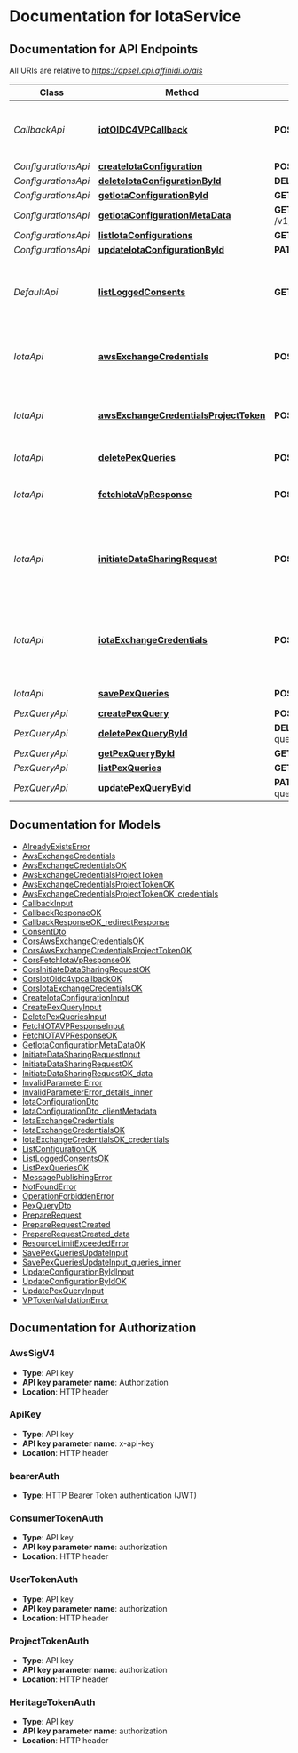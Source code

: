 # Documentation for IotaService

<a name="documentation-for-api-endpoints"></a>

## Documentation for API Endpoints

All URIs are relative to *https://apse1.api.affinidi.io/ais*

| Class               | Method                                                                                       | HTTP request                                                               | Description                                                       |
| ------------------- | -------------------------------------------------------------------------------------------- | -------------------------------------------------------------------------- | ----------------------------------------------------------------- |
| _CallbackApi_       | [**iotOIDC4VPCallback**](Apis/CallbackApi.md#iotoidc4vpcallback)                             | **POST** /v1/callback                                                      | Processes the callback for OIDC4VP flows                          |
| _ConfigurationsApi_ | [**createIotaConfiguration**](Apis/ConfigurationsApi.md#createiotaconfiguration)             | **POST** /v1/configurations                                                |                                                                   |
| _ConfigurationsApi_ | [**deleteIotaConfigurationById**](Apis/ConfigurationsApi.md#deleteiotaconfigurationbyid)     | **DELETE** /v1/configurations/{configurationId}                            |                                                                   |
| _ConfigurationsApi_ | [**getIotaConfigurationById**](Apis/ConfigurationsApi.md#getiotaconfigurationbyid)           | **GET** /v1/configurations/{configurationId}                               |                                                                   |
| _ConfigurationsApi_ | [**getIotaConfigurationMetaData**](Apis/ConfigurationsApi.md#getiotaconfigurationmetadata)   | **GET** /v1/projects/{projectId}/configurations/{configurationId}/metadata |                                                                   |
| _ConfigurationsApi_ | [**listIotaConfigurations**](Apis/ConfigurationsApi.md#listiotaconfigurations)               | **GET** /v1/configurations                                                 |                                                                   |
| _ConfigurationsApi_ | [**updateIotaConfigurationById**](Apis/ConfigurationsApi.md#updateiotaconfigurationbyid)     | **PATCH** /v1/configurations/{configurationId}                             |                                                                   |
| _DefaultApi_        | [**listLoggedConsents**](Apis/DefaultApi.md#listloggedconsents)                              | **GET** /v1/logged-consents                                                | returns a list of logged consents for the project                 |
| _IotaApi_           | [**awsExchangeCredentials**](Apis/IotaApi.md#awsexchangecredentials)                         | **POST** /v1/aws-exchange-credentials                                      | It exchanges limited token into cognito                           |
| _IotaApi_           | [**awsExchangeCredentialsProjectToken**](Apis/IotaApi.md#awsexchangecredentialsprojecttoken) | **POST** /v1/aws-exchange-credentials/project-token                        | It exchanges project token into cognito                           |
| _IotaApi_           | [**deletePexQueries**](Apis/IotaApi.md#deletepexqueries)                                     | **POST** /v1/configurations/{configurationId}/delete-queries               | deletes pex queries                                               |
| _IotaApi_           | [**fetchIotaVpResponse**](Apis/IotaApi.md#fetchiotavpresponse)                               | **POST** /v1/fetch-iota-response                                           | This will get the final data response                             |
| _IotaApi_           | [**initiateDataSharingRequest**](Apis/IotaApi.md#initiatedatasharingrequest)                 | **POST** /v1/initiate-data-sharing-request                                 | This will initiate data sharing request for the data sharing flow |
| _IotaApi_           | [**iotaExchangeCredentials**](Apis/IotaApi.md#iotaexchangecredentials)                       | **POST** /v1/exchange-credentials                                          | It exchanges limited token into cognito sts identity credentials  |
| _IotaApi_           | [**savePexQueries**](Apis/IotaApi.md#savepexqueries)                                         | **POST** /v1/configurations/{configurationId}/save-queries                 | saves all pex queries                                             |
| _PexQueryApi_       | [**createPexQuery**](Apis/PexQueryApi.md#createpexquery)                                     | **POST** /v1/configurations/{configurationId}/pex-queries                  |                                                                   |
| _PexQueryApi_       | [**deletePexQueryById**](Apis/PexQueryApi.md#deletepexquerybyid)                             | **DELETE** /v1/configurations/{configurationId}/pex-queries/{queryId}      |                                                                   |
| _PexQueryApi_       | [**getPexQueryById**](Apis/PexQueryApi.md#getpexquerybyid)                                   | **GET** /v1/configurations/{configurationId}/pex-queries/{queryId}         |                                                                   |
| _PexQueryApi_       | [**listPexQueries**](Apis/PexQueryApi.md#listpexqueries)                                     | **GET** /v1/configurations/{configurationId}/pex-queries                   |                                                                   |
| _PexQueryApi_       | [**updatePexQueryById**](Apis/PexQueryApi.md#updatepexquerybyid)                             | **PATCH** /v1/configurations/{configurationId}/pex-queries/{queryId}       |                                                                   |

<a name="documentation-for-models"></a>

## Documentation for Models

- [AlreadyExistsError](./Models/AlreadyExistsError.md)
- [AwsExchangeCredentials](./Models/AwsExchangeCredentials.md)
- [AwsExchangeCredentialsOK](./Models/AwsExchangeCredentialsOK.md)
- [AwsExchangeCredentialsProjectToken](./Models/AwsExchangeCredentialsProjectToken.md)
- [AwsExchangeCredentialsProjectTokenOK](./Models/AwsExchangeCredentialsProjectTokenOK.md)
- [AwsExchangeCredentialsProjectTokenOK_credentials](./Models/AwsExchangeCredentialsProjectTokenOK_credentials.md)
- [CallbackInput](./Models/CallbackInput.md)
- [CallbackResponseOK](./Models/CallbackResponseOK.md)
- [CallbackResponseOK_redirectResponse](./Models/CallbackResponseOK_redirectResponse.md)
- [ConsentDto](./Models/ConsentDto.md)
- [CorsAwsExchangeCredentialsOK](./Models/CorsAwsExchangeCredentialsOK.md)
- [CorsAwsExchangeCredentialsProjectTokenOK](./Models/CorsAwsExchangeCredentialsProjectTokenOK.md)
- [CorsFetchIotaVpResponseOK](./Models/CorsFetchIotaVpResponseOK.md)
- [CorsInitiateDataSharingRequestOK](./Models/CorsInitiateDataSharingRequestOK.md)
- [CorsIotOidc4vpcallbackOK](./Models/CorsIotOidc4vpcallbackOK.md)
- [CorsIotaExchangeCredentialsOK](./Models/CorsIotaExchangeCredentialsOK.md)
- [CreateIotaConfigurationInput](./Models/CreateIotaConfigurationInput.md)
- [CreatePexQueryInput](./Models/CreatePexQueryInput.md)
- [DeletePexQueriesInput](./Models/DeletePexQueriesInput.md)
- [FetchIOTAVPResponseInput](./Models/FetchIOTAVPResponseInput.md)
- [FetchIOTAVPResponseOK](./Models/FetchIOTAVPResponseOK.md)
- [GetIotaConfigurationMetaDataOK](./Models/GetIotaConfigurationMetaDataOK.md)
- [InitiateDataSharingRequestInput](./Models/InitiateDataSharingRequestInput.md)
- [InitiateDataSharingRequestOK](./Models/InitiateDataSharingRequestOK.md)
- [InitiateDataSharingRequestOK_data](./Models/InitiateDataSharingRequestOK_data.md)
- [InvalidParameterError](./Models/InvalidParameterError.md)
- [InvalidParameterError_details_inner](./Models/InvalidParameterError_details_inner.md)
- [IotaConfigurationDto](./Models/IotaConfigurationDto.md)
- [IotaConfigurationDto_clientMetadata](./Models/IotaConfigurationDto_clientMetadata.md)
- [IotaExchangeCredentials](./Models/IotaExchangeCredentials.md)
- [IotaExchangeCredentialsOK](./Models/IotaExchangeCredentialsOK.md)
- [IotaExchangeCredentialsOK_credentials](./Models/IotaExchangeCredentialsOK_credentials.md)
- [ListConfigurationOK](./Models/ListConfigurationOK.md)
- [ListLoggedConsentsOK](./Models/ListLoggedConsentsOK.md)
- [ListPexQueriesOK](./Models/ListPexQueriesOK.md)
- [MessagePublishingError](./Models/MessagePublishingError.md)
- [NotFoundError](./Models/NotFoundError.md)
- [OperationForbiddenError](./Models/OperationForbiddenError.md)
- [PexQueryDto](./Models/PexQueryDto.md)
- [PrepareRequest](./Models/PrepareRequest.md)
- [PrepareRequestCreated](./Models/PrepareRequestCreated.md)
- [PrepareRequestCreated_data](./Models/PrepareRequestCreated_data.md)
- [ResourceLimitExceededError](./Models/ResourceLimitExceededError.md)
- [SavePexQueriesUpdateInput](./Models/SavePexQueriesUpdateInput.md)
- [SavePexQueriesUpdateInput_queries_inner](./Models/SavePexQueriesUpdateInput_queries_inner.md)
- [UpdateConfigurationByIdInput](./Models/UpdateConfigurationByIdInput.md)
- [UpdateConfigurationByIdOK](./Models/UpdateConfigurationByIdOK.md)
- [UpdatePexQueryInput](./Models/UpdatePexQueryInput.md)
- [VPTokenValidationError](./Models/VPTokenValidationError.md)

<a name="documentation-for-authorization"></a>

## Documentation for Authorization

<a name="AwsSigV4"></a>

### AwsSigV4

- **Type**: API key
- **API key parameter name**: Authorization
- **Location**: HTTP header

<a name="ApiKey"></a>

### ApiKey

- **Type**: API key
- **API key parameter name**: x-api-key
- **Location**: HTTP header

<a name="bearerAuth"></a>

### bearerAuth

- **Type**: HTTP Bearer Token authentication (JWT)

<a name="ConsumerTokenAuth"></a>

### ConsumerTokenAuth

- **Type**: API key
- **API key parameter name**: authorization
- **Location**: HTTP header

<a name="UserTokenAuth"></a>

### UserTokenAuth

- **Type**: API key
- **API key parameter name**: authorization
- **Location**: HTTP header

<a name="ProjectTokenAuth"></a>

### ProjectTokenAuth

- **Type**: API key
- **API key parameter name**: authorization
- **Location**: HTTP header

<a name="HeritageTokenAuth"></a>

### HeritageTokenAuth

- **Type**: API key
- **API key parameter name**: authorization
- **Location**: HTTP header
